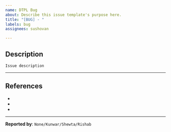```yaml
---
name: DTPL Bug
about: Describe this issue template's purpose here.
title: "[BUG] - "
labels: bug
assignees: sushovan

---
```


## Description

`Issue description`

---
## References
-
-
-

---
**Reported by**: `None/Kunwar/Shewta/Rishab`
